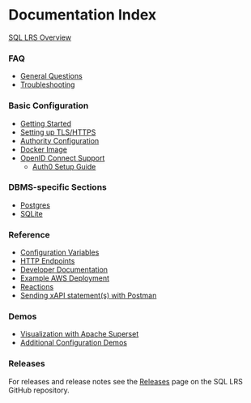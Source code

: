 # Documentation Index

<!-- When you are updating this page, don't forget to also update the README -->

[SQL LRS Overview](overview.md)

### FAQ

- [General Questions](general_faq.md)
- [Troubleshooting](troubleshooting.md)

### Basic Configuration

- [Getting Started](startup.md)
- [Setting up TLS/HTTPS](https.md)
- [Authority Configuration](authority.md)
- [Docker Image](docker.md)
- [OpenID Connect Support](oidc.md)
  - [Auth0 Setup Guide](oidc/auth0.md)

### DBMS-specific Sections

- [Postgres](postgres.md)
- [SQLite](sqlite.md)

### Reference

- [Configuration Variables](env_vars.md)
- [HTTP Endpoints](endpoints.md)
- [Developer Documentation](dev.md)
- [Example AWS Deployment](aws.md)
- [Reactions](reactions.md)
- [Sending xAPI statement(s) with Postman](postman.md)

### Demos

- [Visualization with Apache Superset](superset.md)
- [Additional Configuration Demos](doc/other_demos.md)

### Releases

For releases and release notes see the [Releases](https://github.com/yetanalytics/lrsql/releases) page on the SQL LRS GitHub repository.
